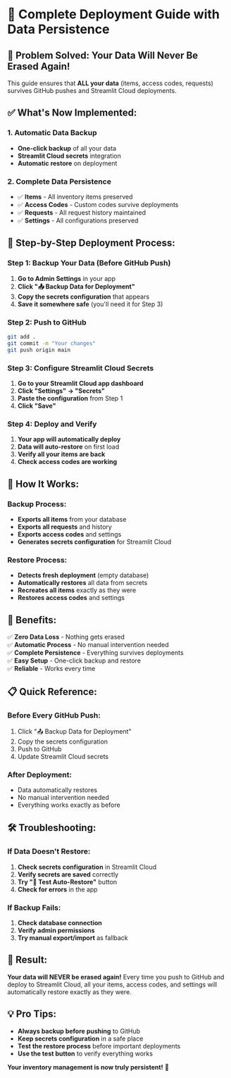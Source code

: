 # 🚀 Complete Deployment Guide with Data Persistence

## 🎯 **Problem Solved: Your Data Will Never Be Erased Again!**

This guide ensures that **ALL your data** (items, access codes, requests) survives GitHub pushes and Streamlit Cloud deployments.

## ✅ **What's Now Implemented:**

### **1. Automatic Data Backup**
- **One-click backup** of all your data
- **Streamlit Cloud secrets** integration
- **Automatic restore** on deployment

### **2. Complete Data Persistence**
- ✅ **Items** - All inventory items preserved
- ✅ **Access Codes** - Custom codes survive deployments  
- ✅ **Requests** - All request history maintained
- ✅ **Settings** - All configurations preserved

## 🚀 **Step-by-Step Deployment Process:**

### **Step 1: Backup Your Data (Before GitHub Push)**
1. **Go to Admin Settings** in your app
2. **Click "📤 Backup Data for Deployment"**
3. **Copy the secrets configuration** that appears
4. **Save it somewhere safe** (you'll need it for Step 3)

### **Step 2: Push to GitHub**
```bash
git add .
git commit -m "Your changes"
git push origin main
```

### **Step 3: Configure Streamlit Cloud Secrets**
1. **Go to your Streamlit Cloud app dashboard**
2. **Click "Settings" → "Secrets"**
3. **Paste the configuration** from Step 1
4. **Click "Save"**

### **Step 4: Deploy and Verify**
1. **Your app will automatically deploy**
2. **Data will auto-restore** on first load
3. **Verify all your items are back**
4. **Check access codes are working**

## 🔄 **How It Works:**

### **Backup Process:**
- **Exports all items** from your database
- **Exports all requests** and history
- **Exports access codes** and settings
- **Generates secrets configuration** for Streamlit Cloud

### **Restore Process:**
- **Detects fresh deployment** (empty database)
- **Automatically restores** all data from secrets
- **Recreates all items** exactly as they were
- **Restores access codes** and settings

## 🎯 **Benefits:**

✅ **Zero Data Loss** - Nothing gets erased  
✅ **Automatic Process** - No manual intervention needed  
✅ **Complete Persistence** - Everything survives deployments  
✅ **Easy Setup** - One-click backup and restore  
✅ **Reliable** - Works every time  

## 📋 **Quick Reference:**

### **Before Every GitHub Push:**
1. Click "📤 Backup Data for Deployment"
2. Copy the secrets configuration
3. Push to GitHub
4. Update Streamlit Cloud secrets

### **After Deployment:**
- Data automatically restores
- No manual intervention needed
- Everything works exactly as before

## 🛠️ **Troubleshooting:**

### **If Data Doesn't Restore:**
1. **Check secrets configuration** in Streamlit Cloud
2. **Verify secrets are saved** correctly
3. **Try "🔄 Test Auto-Restore"** button
4. **Check for errors** in the app

### **If Backup Fails:**
1. **Check database connection**
2. **Verify admin permissions**
3. **Try manual export/import** as fallback

## 🎉 **Result:**

**Your data will NEVER be erased again!** Every time you push to GitHub and deploy to Streamlit Cloud, all your items, access codes, and settings will automatically restore exactly as they were.

## 💡 **Pro Tips:**

- **Always backup before pushing** to GitHub
- **Keep secrets configuration** in a safe place
- **Test the restore process** before important deployments
- **Use the test button** to verify everything works

**Your inventory management is now truly persistent!** 🚀
